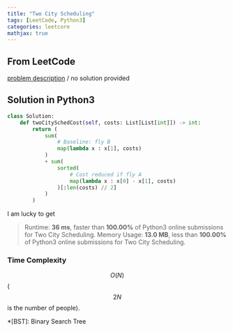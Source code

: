 ```yaml
---
title: "Two City Scheduling"
tags: [LeetCode, Python3]
categories: leetcore
mathjax: true
---
```


## From LeetCode
[problem description](https://leetcode.com/problems/two-city-scheduling/)
/
no solution provided

## Solution in Python3
```python
class Solution:
    def twoCitySchedCost(self, costs: List[List[int]]) -> int:        
        return (
            sum(
                # Baseline: fly B
                map(lambda x : x[1], costs)
            )
            + sum(
                sorted(
                    # Cost reduced if fly A
                    map(lambda x : x[0] - x[1], costs)  
                )[:len(costs) // 2]  
            )
        )
```
I am lucky to get
> Runtime: **36 ms**, faster than **100.00%** of Python3 online submissions for Two City Scheduling.
> Memory Usage: **13.0 MB**, less than **100.00%** of Python3 online submissions for Two City Scheduling.

### Time Complexity
$$O(N)$$ ($$2N$$ is the number of people).

*[BST]: Binary Search Tree